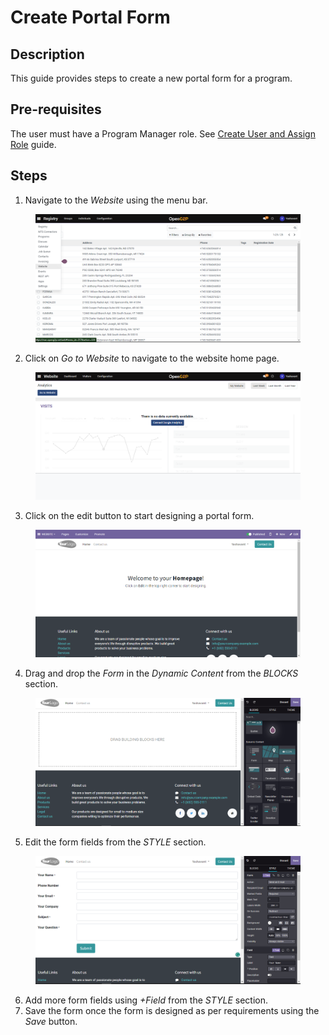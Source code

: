# Create Portal Form

## Description

This guide provides steps to create a new portal form for a program.

## Pre-requisites

The user must have a Program Manager role. See [Create User and Assign Role](assign-roles-to-users.md) guide.

## Steps

1. &#x20;Navigate to the _Website_ using the menu bar.

<figure><img src="../../.gitbook/assets/menu-website.png" alt=""><figcaption></figcaption></figure>

2. Click on _Go to Website_ to navigate to the website home page.

<figure><img src="../../.gitbook/assets/go-to-website.png" alt=""><figcaption></figcaption></figure>

3. Click on the edit button to start designing a portal form.

<figure><img src="../../.gitbook/assets/website-home-page.png" alt=""><figcaption></figcaption></figure>

4. Drag and drop the _Form_ in the _Dynamic Content_ from the _BLOCKS_ section.

<figure><img src="../../.gitbook/assets/drag-and-drop.png" alt=""><figcaption></figcaption></figure>

5. Edit the form fields from the _STYLE_ section.&#x20;

<figure><img src="../../.gitbook/assets/field-section.png" alt=""><figcaption></figcaption></figure>

6. Add more form fields using _+Field_ from the _STYLE_ section.
7. Save the form once the form is designed as per requirements using the _Save_ button.
